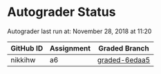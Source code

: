 # Autograder Status
Autograder last run at: November 28, 2018 at 11:20

| GitHub ID | Assignment | Graded Branch |
|-----------|------------|---------------|
| nikkihw | a6 | [graded-6edaa5](https://github.com/Fall2018COMP401-001/a6-nikkihw/tree/graded-6edaa5) | 

